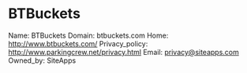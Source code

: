 
# BTBuckets 

Name: BTBuckets 
Domain: btbuckets.com
Home: http://www.btbuckets.com/
Privacy_policy: http://www.parkingcrew.net/privacy.html
Email: privacy@siteapps.com
Owned_by: SiteApps
